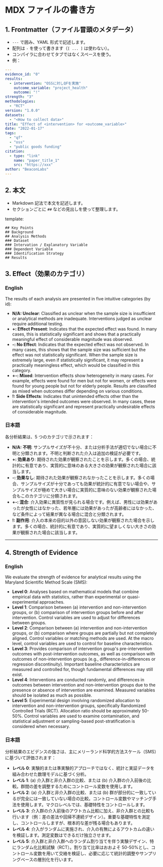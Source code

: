 # MDX ファイルの書き方

## 1. Frontmatter（ファイル冒頭のメタデータ）

- `---` で囲み、YAML 形式で記述します。
- 配列は `-` を使って書きます（`[ ... ]` は使わない）。
- コンパイラに合わせてタブではなくスペースを使う。
- 例：

```yaml
---
evidence_id: "0"
results:
  - intervention: "OSSに対しQFを実施"
    outcome_variable: "project_health"
    outcome: "!"
strength: "3"
methodologies:
  - "RCT"
version: "1.0.0"
datasets:
  - "<How to collect data>"
title: "Effect of <intervention> for <outcome_variable>"
date: "2022-01-17"
tags:
  - "qf"
  - "oss"
  - "public goods funding"
citation:
  - type: "link"
    name: "paper_title_1"
    src: "https://xxx"
author: "BeaconLabs"
---
```

## 2. 本文

- Markdown 記法で本文を記述します。
- セクションごとに `##` などの見出しを使って整理します。

template:

```
## Key Points
## Background
## Analysis Methods
### Dataset
### Intervation / Explanatory Variable
### Dependent Variable
### Identification Strategy
## Results
```

## 3. Effect（効果のカテゴリ）

### English

The results of each analysis are presented in five intuitive categories (by id):

- **N/A: Unclear**: Classified as unclear when the sample size is insufficient or analytical methods are inadequate. Interventions judged as unclear require additional testing.
- **+: Effect Present**: Indicates that the expected effect was found. In many cases, this is statistically significant and shows that a practically meaningful effect of considerable magnitude was observed.
- **-: No Effect**: Indicates that the expected effect was not observed. In many cases, this shows that the sample size was sufficient but the effect was not statistically significant. When the sample size is extremely large, even if statistically significant, it may represent a practically meaningless effect, which would be classified in this category.
- **+-: Mixed**: Intervention effects show heterogeneity in many cases. For example, effects were found for men but not for women, or effects were found for young people but not for elderly people. Results are classified as mixed when outcomes differ depending on various conditions.
- **!: Side Effects**: Indicates that unintended effects other than the intervention's intended outcomes were observed. In many cases, these are statistically significant and represent practically undesirable effects of considerable magnitude.

### 日本語

各分析結果は、5 つのカテゴリで示されます：

- **N/A: 不明**: サンプルサイズが不十分、または分析手法が適切でない場合に不明と分類されます。不明と判断された介入は追加の検証が必要です。
- **+: 効果あり**: 期待された効果が観察されたことを示します。多くの場合、統計的に有意であり、実質的に意味のある大きさの効果が観察された場合に該当します。
- **-: 効果なし**: 期待された効果が観察されなかったことを示します。多くの場合、サンプルサイズが十分であっても効果が統計的に有意でない場合や、サンプルサイズが極めて大きい場合に実質的に意味のない効果が観察された場合もこのカテゴリに分類されます。
- **+-: 混合**: 介入効果に異質性が見られる場合です。例えば、男性には効果があったが女性にはなかった、若年層には効果があったが高齢者にはなかった、など条件によって結果が異なる場合に混合と分類されます。
- **!: 副作用**: 介入の本来の目的以外の意図しない効果が観察された場合を示します。多くの場合、統計的に有意であり、実質的に望ましくない大きさの効果が観察された場合に該当します。

---

## 4. Strength of Evidence

### English

We evaluate the strength of evidence for analytical results using the Maryland Scientific Method Scale (SMS):

- **Level 0**: Analyses based on mathematical models that combine empirical data with statistics, rather than experimental or quasi-experimental approaches.
- **Level 1**: Comparison between (a) intervention and non-intervention groups, or (b) comparison of intervention groups before and after intervention. Control variables are used to adjust for differences between groups.
- **Level 2**: Comparison between (a) intervention and non-intervention groups, or (b) comparison where groups are partially but not completely aligned. Control variables or matching methods are used. At the macro level, control variables are used to control for baseline characteristics.
- **Level 3**: Provides comparison of intervention group's pre-intervention outcomes with post-intervention outcomes, as well as comparison with outcomes of non-intervention groups (e.g., difference-in-differences or regression discontinuity). Important baseline characteristics are measured and controlled for, though fundamental differences may still exist.
- **Level 4**: Interventions are conducted randomly, and differences in outcomes between intervention and non-intervention groups due to the presence or absence of intervention are examined. Measured variables should be isolated as much as possible.
- **Level 5**: Experimental design involving randomized allocation to intervention and non-intervention groups, specifically Randomized Controlled Trials (RCT). Allocation ratio should be approximately 50-50%. Control variables are used to examine contamination, and statistical adjustment or sampling-based post-stratification is considered when necessary.

### 日本語

分析結果のエビデンスの強さは、主にメリーランド科学的方法スケール（SMS）に基づいて評価されます：

- **レベル 0**: 実験的または準実験的アプローチではなく、統計と実証データを組み合わせた数理モデルに基づく分析。
- **レベル 1**: (a) 介入群と非介入群の比較、または (b) 介入群の介入前後の比較。群間の差を調整するためにコントロール変数を使用します。
- **レベル 2**: (a) 介入群と非介入群の比較、または (b) 群が部分的に一致しているが完全には一致していない場合の比較。コントロール変数やマッチング手法を使用します。マクロレベルでは、基礎特性をコントロールします。
- **レベル 3**: 介入群の介入前後のアウトカム比較に加え、非介入群との比較も行います（例：差の差法や回帰不連続デザイン）。重要な基礎特性を測定し、コントロールしますが、根本的な差が残る場合もあります。
- **レベル 4**: 介入がランダムに実施され、介入の有無によるアウトカムの違いを検証します。測定変数はできるだけ独立させます。
- **レベル 5**: 介入群と非介入群へのランダム割り当てを伴う実験デザイン、特にランダム化比較試験（RCT）。割り当て比率はおおよそ 50-50%とし、コントロール変数を用いて交絡を検証し、必要に応じて統計的調整やサンプリングベースの層別化を行います。
